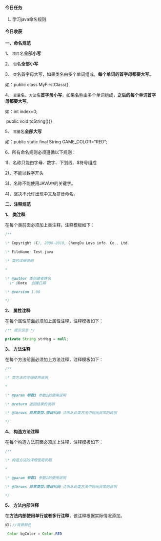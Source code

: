 #### 今日任务

1. 学习java命名规则



#### 今日收获

**一、命名规范**

1、 `项目`名**全部小写**

2、 `包`名**全部小写**

3、 `类`名首字母大写，如果类名由多个单词组成，**每个单词的首字母都要大写**。

如：public class MyFirstClass{}

4、 `变量`名、`方法`名**首字母小写**，如果名称由多个单词组成，**之后的每个单词首字母都要大写**。

如：int index=0;

​    public void toString(){}

5、 `常量`名**全部大写**

如：public static final String GAME_COLOR=”RED”;

6、所有命名规则必须遵循以下规则：

1)、名称只能由字母、数字、下划线、$符号组成

2)、不能以数字开头

3)、名称不能使用JAVA中的关键字。

4)、坚决不允许出现中文及拼音命名。

 

**二、注释规范**

**1、**  **类注释**

在每个类前面必须加上类注释，注释模板如下：

```java
/**

\* Copyright (C), 2006-2010, ChengDu Lovo info. Co., Ltd.

\* FileName: Test.java

\* 类的详细说明

*

\* @author 类创建者姓名
  \* @Date  创建日期

\* @version 1.00

*/
```

**2、**  **属性注释**

在每个属性前面必须加上属性注释，注释模板如下：

```java
/** 提示信息 */

private String strMsg = null;
```

**3、**  **方法注释**

在每个方法前面必须加上方法注释，注释模板如下：

```java
/**

\* 类方法的详细使用说明

*

\* @param 参数1 参数1的使用说明

\* @return 返回结果的说明

\* @throws 异常类型.错误代码 注明从此类方法中抛出异常的说明

*/
```

**4、**  **构造方法注释**

在每个构造方法前面必须加上注释，注释模板如下：

```java
/**

\* 构造方法的详细使用说明

*

\* @param 参数1 参数1的使用说明

\* @throws 异常类型.错误代码 注明从此类方法中抛出异常的说明

*/ 
```

**5、**  **方法内部注释**

在**方法内部使用单行或者多行注释**，该注释根据实际情况添加。

```java
如：//背景颜色

 Color bgColor = Color.RED
```

